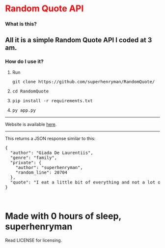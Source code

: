 <h1 style="color:red"> Random Quote API </h1>

<h3>What is this? </h3>
<h2>All it is a simple Random Quote API I coded at 3 am.</h2>

<h3>How do I use it?</h3>
<ol>
  <li>Run <pre>git clone https://github.com/superhenryman/RandomQuote/</pre></li>
  <li><pre>cd RandomQuote</pre></li>
  <li><pre>pip install -r requirements.txt</pre></li>
  <li><pre>py app.py</pre></li>
</ol>

<hr>
<p>Website is available <a href="https://web-production-164e1.up.railway.app/" target="_blank">here</a>.</p>

<hr>
<p>This returns a JSON response similar to this: <pre>
{
  "author": "Giada De Laurentiis",
  "genre": "family",
  "private": {
    "author": "superhenryman",
    "random_line": 20704
  },
  "quote": "I eat a little bit of everything and not a lot of anything. Everything in moderation. I know that's really hard for people to understand, but I grew up in an Italian family where we didn't overdo anything. We ate pasta, yes, but not a lot of it."
}
  
</pre></p>


<h1>Made with 0 hours of sleep, superhenryman</h1>
<p>Read LICENSE for licensing.</p>
